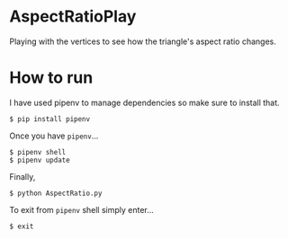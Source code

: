 # AspectRatioPlay
Playing with the vertices to see how the triangle's aspect ratio changes.

# How to run
I have used pipenv to manage dependencies so make sure to install that.

```
$ pip install pipenv
```

Once you have `pipenv`...

```
$ pipenv shell
$ pipenv update
```

Finally,

```
$ python AspectRatio.py
```

To exit from `pipenv` shell simply enter...

```
$ exit
```